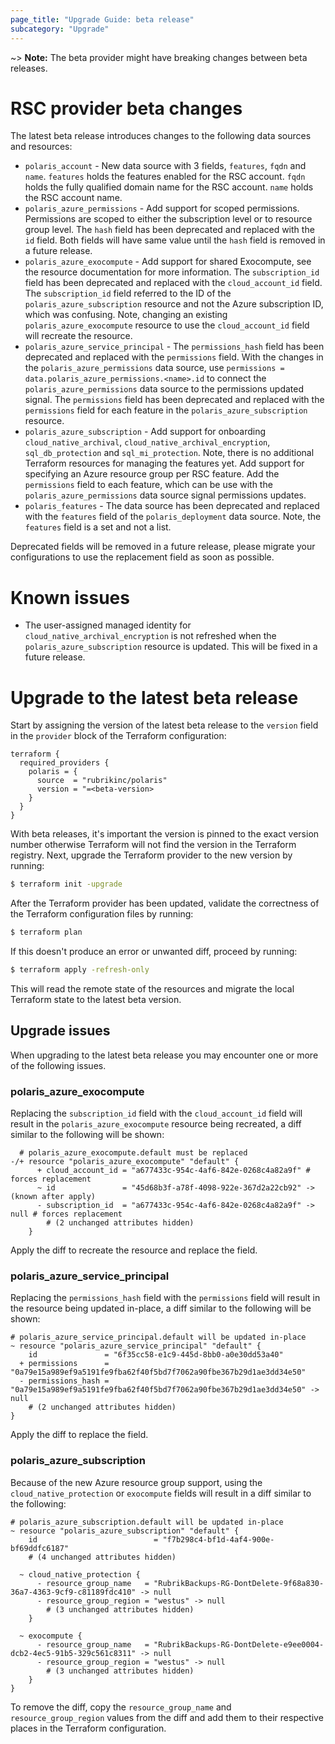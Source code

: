 ```yaml
---
page_title: "Upgrade Guide: beta release"
subcategory: "Upgrade"
---
```


~> **Note:** The beta provider might have breaking changes between beta releases.

# RSC provider beta changes
The latest beta release introduces changes to the following data sources and resources:
* `polaris_account` - New data source with 3 fields, `features`, `fqdn` and `name`. `features` holds the features
  enabled for the RSC account. `fqdn` holds the fully qualified domain name for the RSC account. `name` holds the RSC
  account name.
* `polaris_azure_permissions` - Add support for scoped permissions. Permissions are scoped to either the subscription
  level or to resource group level. The `hash` field has been deprecated and replaced with the `id` field. Both fields
  will have same value until the `hash` field is removed in a future release.
* `polaris_azure_exocompute` - Add support for shared Exocompute, see the resource documentation for more information.
  The `subscription_id` field has been deprecated and replaced with the `cloud_account_id` field. The `subscription_id`
  field referred to the ID of the `polaris_azure_subscription` resource and not the Azure subscription ID, which was
  confusing. Note, changing an existing `polaris_azure_exocompute` resource to use the `cloud_account_id` field will
  recreate the resource.
* `polaris_azure_service_principal` - The `permissions_hash` field has been deprecated and replaced with the
  `permissions` field. With the changes in the `polaris_azure_permissions` data source, use
  `permissions = data.polaris_azure_permissions.<name>.id` to connect the `polaris_azure_permissions` data source to
  the permissions updated signal. The `permissions` field has been deprecated and replaced with the `permissions` field
  for each feature in the `polaris_azure_subscription` resource.
* `polaris_azure_subscription` - Add support for onboarding `cloud_native_archival`, `cloud_native_archival_encryption`,
  `sql_db_protection` and `sql_mi_protection`. Note, there is no additional Terraform resources for managing the
  features yet. Add support for specifying an Azure resource group per RSC feature. Add the `permissions` field to each
  feature, which can be use with the `polaris_azure_permissions` data source signal permissions updates.
* `polaris_features` - The data source has been deprecated and replaced with the `features` field of the
  `polaris_deployment` data source. Note, the `features` field is a set and not a list.

Deprecated fields will be removed in a future release, please migrate your configurations to use the replacement field
as soon as possible.

# Known issues
* The user-assigned managed identity for `cloud_native_archival_encryption` is not refreshed when the
  `polaris_azure_subscription` resource is updated. This will be fixed in a future release.

# Upgrade to the latest beta release
Start by assigning the version of the latest beta release to the `version` field in the `provider` block of the
Terraform configuration:
```hcl
terraform {
  required_providers {
    polaris = {
      source  = "rubrikinc/polaris"
      version = "=<beta-version>
    }
  }
}
```
With beta releases, it's important the version is pinned to the exact version number otherwise Terraform will not find
the version in the Terraform registry. Next, upgrade the Terraform provider to the new version by running:
```bash
$ terraform init -upgrade
```
After the Terraform provider has been updated, validate the correctness of the Terraform configuration files by running:
```bash
$ terraform plan
```
If this doesn't produce an error or unwanted diff, proceed by running:
```bash
$ terraform apply -refresh-only
```
This will read the remote state of the resources and migrate the local Terraform state to the latest beta version.

## Upgrade issues
When upgrading to the latest beta release you may encounter one or more of the following issues.

### polaris_azure_exocompute
Replacing the `subscription_id` field with the `cloud_account_id` field will result in the `polaris_azure_exocompute`
resource being recreated, a diff similar to the following will be shown:
```hcl
  # polaris_azure_exocompute.default must be replaced
-/+ resource "polaris_azure_exocompute" "default" {
      + cloud_account_id = "a677433c-954c-4af6-842e-0268c4a82a9f" # forces replacement
      ~ id               = "45d68b3f-a78f-4098-922e-367d2a22cb92" -> (known after apply)
      - subscription_id  = "a677433c-954c-4af6-842e-0268c4a82a9f" -> null # forces replacement
        # (2 unchanged attributes hidden)
    }
```
Apply the diff to recreate the resource and replace the field.

### polaris_azure_service_principal
Replacing the `permissions_hash` field with the `permissions` field will result in the resource being updated in-place,
a diff similar to the following will be shown:
```hcl
# polaris_azure_service_principal.default will be updated in-place
~ resource "polaris_azure_service_principal" "default" {
    id               = "6f35cc58-e1c9-445d-8bb0-a0e30dd53a40"
  + permissions      = "0a79e15a989ef9a5191fe9fba62f40f5bd7f7062a90fbe367b29d1ae3dd34e50"
  - permissions_hash = "0a79e15a989ef9a5191fe9fba62f40f5bd7f7062a90fbe367b29d1ae3dd34e50" -> null
    # (2 unchanged attributes hidden)
}
```
Apply the diff to replace the field.

### polaris_azure_subscription
Because of the new Azure resource group support, using the `cloud_native_protection` or `exocompute` fields will result
in a diff similar to the following:
```hcl
# polaris_azure_subscription.default will be updated in-place
~ resource "polaris_azure_subscription" "default" {
    id                          = "f7b298c4-bf1d-4af4-900e-bf69ddfc6187"
    # (4 unchanged attributes hidden)

  ~ cloud_native_protection {
      - resource_group_name   = "RubrikBackups-RG-DontDelete-9f68a830-36a7-4363-9cf9-c81189fdc410" -> null
      - resource_group_region = "westus" -> null
        # (3 unchanged attributes hidden)
    }

  ~ exocompute {
      - resource_group_name   = "RubrikBackups-RG-DontDelete-e9ee0004-dcb2-4ec5-91b5-329c561c8311" -> null
      - resource_group_region = "westus" -> null
        # (3 unchanged attributes hidden)
    }
}
```
To remove the diff, copy the `resource_group_name` and `resource_group_region` values from the diff and add them to
their respective places in the Terraform configuration.

